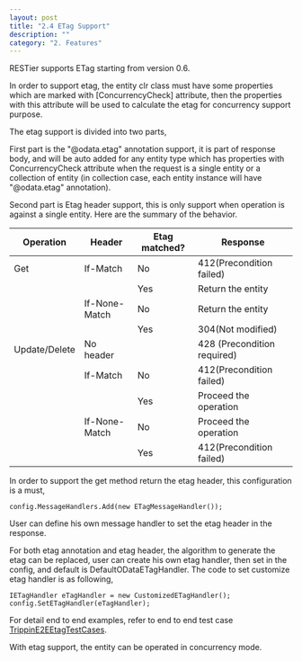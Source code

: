 ```yaml
---
layout: post
title: "2.4 ETag Support"
description: ""
category: "2. Features"
---
```


RESTier supports ETag starting from version 0.6.

In order to support etag, the entity clr class must have some properties which are marked with [ConcurrencyCheck] attribute, then the properties with this attribute will be used to calculate the etag for concurrency support purpose.

The etag support is divided into two parts,

First part is the "@odata.etag" annotation support, it is part of response body, and will be auto added for any entity type which has properties with ConcurrencyCheck attribute when the request is a single entity or a collection of entity (in collection case, each entity instance will have "@odata.etag" annotation).

Second part is Etag header support, this is only support when operation is against a single entity. Here are the summary of the behavior.

| Operation       | Header          | Etag matched? | Response                    |
|-----------------|-----------------|---------------|-----------------------------|
| Get             | If-Match        | No            | 412(Precondition failed)    |
|                 |                 | Yes           | Return the entity           |
|                 | If-None-Match   | No            | Return the entity           |
|                 |                 | Yes           | 304(Not modified)           |
| Update/Delete   | No header       |               | 428 (Precondition required) |
|                 | If-Match        | No            | 412(Precondition failed)    |
|                 |                 | Yes           | Proceed the operation       |
|                 | If-None-Match   | No            | Proceed the operation       |
|                 |                 | Yes           | 412(Precondition failed)    |

In order to support the get method return the etag header, this configuration is a must,

	config.MessageHandlers.Add(new ETagMessageHandler());

User can define his own message handler to set the etag header in the response.

For both etag annotation and etag header, the algorithm to generate the etag can be replaced, user can create his own etag handler, then set in the config, and default is DefaultODataETagHandler. The code to set customize etag handler is as following,

    IETagHandler eTagHandler = new CustomizedETagHandler();
    config.SetETagHandler(eTagHandler);

For detail end to end examples, refer to end to end test case [TrippinE2EEtagTestCases](https://github.com/OData/RESTier/blob/master/test/ODataEndToEnd/Microsoft.OData.Service.Sample.Tests/TrippinE2EEtagTestCases.cs).

With etag support, the entity can be operated in concurrency mode.
